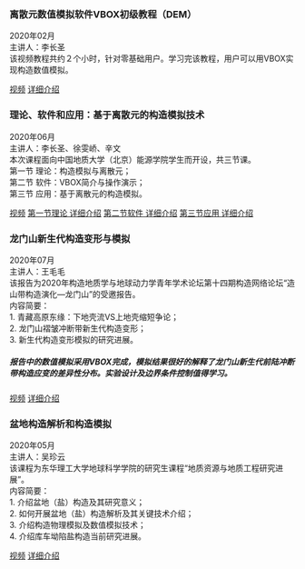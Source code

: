 
<div class="row">
    <div class="col-sm-6 col-md-3 col-lg-12">
        <div class="thumbnail">
            <div class="caption">
            <h3 class="text-left"><i class="fa fa-book"></i> 离散元数值模拟软件VBOX初级教程（DEM）</h3>
            <p>2020年02月<br/>主讲人：李长圣 <br/>该视频教程共约２个小时，针对零基础用户。学习完该教程，用户可以用VBOX实现构造数值模拟。</p>
            <div class="text-left">
            <a href="https://www.bilibili.com/video/av91259173/" class="btn btn-primary" role="button">视频</a>
            <a href="/blog/video-totorial-publish/" class="btn btn-default" role="button">详细介绍</a>
            </div>
            </div>
        </div>
    </div>
</div>



<div class="row">
    <div class="col-sm-6 col-md-3 col-lg-12">
        <div class="thumbnail">
            <div class="caption">
            <h3 class="text-left"><i class="fa fa-book"></i> 理论、软件和应用：基于离散元的构造模拟技术 </h3>
            <p>2020年06月<br/>主讲人：李长圣、徐雯峤、辛文 <br/>本次课程面向中国地质大学（北京）能源学院学生而开设，共三节课。<br/>第一节 理论：构造模拟与离散元；<br/>第二节 软件：VBOX简介与操作演示；<br/>第三节 应用：基于离散元的构造模拟。</p>
            <div class="text-left">
            <a href="https://www.bilibili.com/video/BV1st4y1C7b5/" class="btn btn-primary" role="button">视频</a>
            <a href="/blog/20200521/" class="btn btn-default" role="button">第一节理论 详细介绍</a>
            <a href="/blog/20200528/" class="btn btn-default" role="button">第二节软件 详细介绍</a>
            <a href="/blog/20200605/" class="btn btn-default" role="button">第三节应用 详细介绍</a>
            </div>
            </div>
        </div>
    </div>
</div>

<div class="row">
    <div class="col-sm-6 col-md-3 col-lg-12">
        <div class="thumbnail">
            <div class="caption">
            <h3 class="text-left"><i class="fa fa-image"></i> 龙门山新生代构造变形与模拟 </h3>
            <p>2020年07月<br/>主讲人：王毛毛 <br/>该报告为2020年构造地质学与地球动力学青年学术论坛第十四期构造网络论坛“造山带构造演化—龙门山”的受邀报告。<br/>内容简要：<br/>1. 青藏高原东缘：下地壳流VS上地壳缩短争论；<br/>2. 龙门山褶皱冲断带新生代构造变形；<br/>3. 新生代构造变形模拟的研究进展。<br/></p><h5>报告中的数值模拟采用VBOX完成，模拟结果很好的解释了龙门山新生代前陆冲断带构造应变的差异性分布。实验设计及边界条件控制值得学习。</h5>
            <div class="text-left">
            <a href="https://www.bilibili.com/video/BV1si4y137DX/" class="btn btn-primary" role="button">视频</a>
            <a href="/blog/20200724/" class="btn btn-default" role="button">详细介绍</a>
            </div>
            </div>
        </div>
    </div>
</div>

<div class="row">
    <div class="col-sm-6 col-md-3 col-lg-12">
        <div class="thumbnail">
            <div class="caption">
            <h3 class="text-left"><i class="fa fa-image"></i> 盆地构造解析和构造模拟 </h3>
            <p>2020年05月<br/>主讲人：吴珍云 <br/>该课程为东华理工大学地球科学学院的研究生课程“地质资源与地质工程研究进展”。<br/>内容简要：<br/>1. 介绍盆地（盐）构造及其研究意义；<br/>2. 如何开展盆地（盐）构造解析及其关键技术介绍；<br/>3. 介绍构造物理模拟及数值模拟技术；<br/>4. 介绍库车坳陷盐构造当前研究进展。</p>
            <div class="text-left">
            <a href="https://www.bilibili.com/video/BV1AC4y1p7KJ/" class="btn btn-primary" role="button">视频</a>
            <a href="/blog/20200513/" class="btn btn-default" role="button">详细介绍</a>
            </div>
            </div>
        </div>
    </div>
</div>




